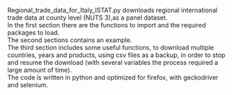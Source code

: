 Regional_trade_data_for_Italy_ISTAT.py downloads regional international trade data at county level (NUTS 3),as a panel dataset.<br/>
In the first section there are the functions to import and the required packages to load. <br/>
The second sections contains an example. <br/>
The third section includes some useful functions, to download multiple countries, years and products, using csv files as a backup, in order to stop and resume the download (with several variables the process required a large amount of time).  <br/>
The code is written in python and optimized for firefox, with geckodriver and selenium. 
